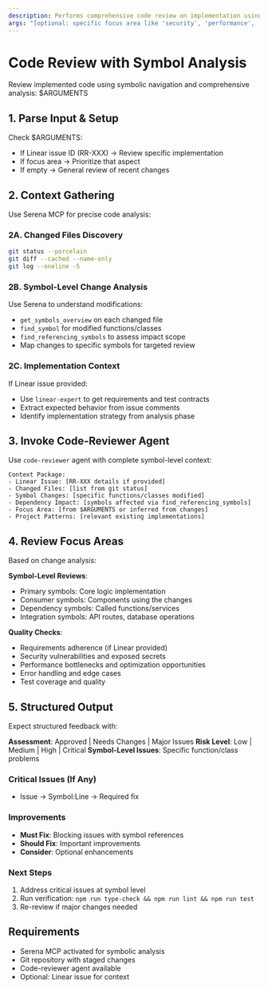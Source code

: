 ```yaml
---
description: Performs comprehensive code review on implementation using symbolic analysis and structured feedback
args: "[optional: specific focus area like 'security', 'performance', 'architecture', or Linear issue ID]"
---
```


# Code Review with Symbol Analysis

Review implemented code using symbolic navigation and comprehensive analysis: $ARGUMENTS

## 1. Parse Input & Setup

Check $ARGUMENTS:

- If Linear issue ID (RR-XXX) → Review specific implementation
- If focus area → Prioritize that aspect
- If empty → General review of recent changes

## 2. Context Gathering

Use Serena MCP for precise code analysis:

### 2A. Changed Files Discovery

```bash
git status --porcelain
git diff --cached --name-only
git log --oneline -5
```

### 2B. Symbol-Level Change Analysis

Use Serena to understand modifications:

- `get_symbols_overview` on each changed file
- `find_symbol` for modified functions/classes
- `find_referencing_symbols` to assess impact scope
- Map changes to specific symbols for targeted review

### 2C. Implementation Context

If Linear issue provided:

- Use `linear-expert` to get requirements and test contracts
- Extract expected behavior from issue comments
- Identify implementation strategy from analysis phase

## 3. Invoke Code-Reviewer Agent

Use `code-reviewer` agent with complete symbol-level context:

```
Context Package:
- Linear Issue: [RR-XXX details if provided]
- Changed Files: [list from git status]
- Symbol Changes: [specific functions/classes modified]
- Dependency Impact: [symbols affected via find_referencing_symbols]
- Focus Area: [from $ARGUMENTS or inferred from changes]
- Project Patterns: [relevant existing implementations]
```

## 4. Review Focus Areas

Based on change analysis:

**Symbol-Level Reviews**:

- Primary symbols: Core logic implementation
- Consumer symbols: Components using the changes
- Dependency symbols: Called functions/services
- Integration symbols: API routes, database operations

**Quality Checks**:

- Requirements adherence (if Linear provided)
- Security vulnerabilities and exposed secrets
- Performance bottlenecks and optimization opportunities
- Error handling and edge cases
- Test coverage and quality

## 5. Structured Output

Expect structured feedback with:

**Assessment**: Approved | Needs Changes | Major Issues
**Risk Level**: Low | Medium | High | Critical
**Symbol-Level Issues**: Specific function/class problems

### Critical Issues (If Any)

- Issue → Symbol:Line → Required fix

### Improvements

- **Must Fix**: Blocking issues with symbol references
- **Should Fix**: Important improvements
- **Consider**: Optional enhancements

### Next Steps

1. Address critical issues at symbol level
2. Run verification: `npm run type-check && npm run lint && npm run test`
3. Re-review if major changes needed

## Requirements

- Serena MCP activated for symbolic analysis
- Git repository with staged changes
- Code-reviewer agent available
- Optional: Linear issue for context
